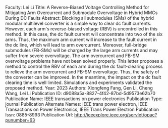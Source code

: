 Faculty: Lei Li
Title: A Reverse-Biased Voltage Controlling Method for Mitigating Arm Overcurrent and Submodule Overvoltage in Hybrid MMCs During DC Faults
Abstract: Blocking all submodules (SMs) of the hybrid modular multilevel converter is a simple way to clear dc fault currents. However, each arm's reverse-biased voltage (RBV) is uncontrolled in this method. In this case, the dc fault current will concentrate into two of the six arms. Thus, the maximum arm current will increase to the fault current in the dc line, which will lead to arm overcurrent. Moreover, full-bridge submodules (FB-SMs) will be charged by the large arm currents and may suffer from severe overvoltage. The arm overcurrent and FB-SM overvoltage problems have not been solved properly. This letter proposes a method to control the RBV of each arm during the dc fault-clearing process to relieve the arm overcurrent and FB-SM overvoltage. Thus, the safety of the converter can be improved. In the meantime, the impact on the dc fault clearing time is well limited. Simulations and experiments validated the proposed method.
Year: 2023
Authors: Xiongfeng Fang, Gen Li, Cheng Wang, Lei Li
Publication ID: d9088a5a-8827-4f42-87bd-5d9573e62b70
Publication Name: IEEE transactions on power electronics
Publication Type: journal
Publication Alternate Names: IEEE trans power electron, IEEE Transactions on Power Electronics, IEEE Trans Power Electron
Publication Issn: 0885-8993
Publication Url: http://ieeexplore.ieee.org/servlet/opac?punumber=63
